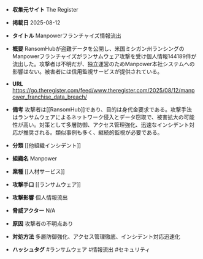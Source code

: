 - **収集元サイト**
The Register

- **掲載日**
2025-08-12

- **タイトル**
Manpowerフランチャイズ情報流出

- **概要**
RansomHubが盗難データを公開し、米国ミシガン州ランシングのManpowerフランチャイズがランサムウェア攻撃を受け個人情報144189件が流出した。攻撃者は不明だが、独立運営のためManpower本社システムへの影響はない。被害者には信用監視サービスが提供されている。

- **URL**
https://go.theregister.com/feed/www.theregister.com/2025/08/12/manpower_franchise_data_breach/

- **備考**
攻撃者は[[RansomHub]]であり、目的は身代金要求である。攻撃手法はランサムウェアによるネットワーク侵入とデータ窃取で、被害拡大の可能性が高い。対策として多層防御、アクセス管理強化、迅速なインシデント対応が推奨される。類似事例も多く、継続的監視が必要である。

- **分類**
[[他組織インシデント]]

- **組織名**
Manpower

- **業種**
[[人材サービス]]

- **攻撃手口**
[[ランサムウェア]]

- **攻撃影響**
個人情報流出

- **脅威アクター**
N/A

- **原因**
攻撃者の不明点あり

- **対処方法**
多層防御強化、アクセス管理徹底、インシデント対応迅速化

- **ハッシュタグ**
#ランサムウェア #情報流出 #セキュリティ

